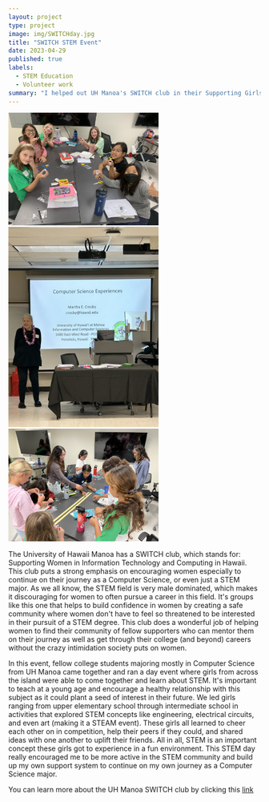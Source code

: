 ```yaml
---
layout: project
type: project
image: img/SWITCHday.jpg
title: "SWITCH STEM Event"
date: 2023-04-29
published: true
labels:
  - STEM Education
  - Volunteer work
summary: "I helped out UH Manoa's SWITCH club in their Supporting Girls in STEM Day."
---
```


<div class="text-center p-4">
  <img width="300px" src="../img/SWITCHfun.jpg" class="img" >
  <img width="300px" src="../img/SWITCHpres.jpg" class="img" >
  <img width="300px" src="../img/SWITCHfun2.jpg" class="img" >
</div>

The University of Hawaii Manoa has a SWITCH club, which stands for: Supporting Women in Information Technology and Computing in Hawaii. This club puts a strong emphasis on encouraging women especially to continue on their journey as a Computer Science, or even just a STEM major. As we all know, the STEM field is very male dominated, which makes it discouraging for women to often pursue a career in this field. It's groups like this one that helps to build confidence in women by creating a safe community where women don't have to feel so threatened to be interested in their pursuit of a STEM degree. This club does a wonderful job of helping women to find their community of fellow supporters who can mentor them on their journey as well as get through their college (and beyond) careers without the crazy intimidation society puts on women.

In this event, fellow college students majoring mostly in Computer Science from UH Manoa came together and ran a day event where girls from across the island were able to come together and learn about STEM. It's important to teach at a young age and encourage a healthy relationship with this subject as it could plant a seed of interest in their future. We led girls ranging from upper elementary school through intermediate school in activities that explored STEM concepts like engineering, electrical circuits, and even art (making it a STEAM event). These girls all learned to cheer each other on in competition, help their peers if they could, and shared ideas with one another to uplift their friends. All in all, STEM is an important concept these girls got to experience in a fun environment. This STEM day really encouraged me to be more active in the STEM community and build up my own support system to continue on my own journey as a Computer Science major.

You can learn more about the UH Manoa SWITCH club by clicking this [link](https://acmmanoa.org/switch)
